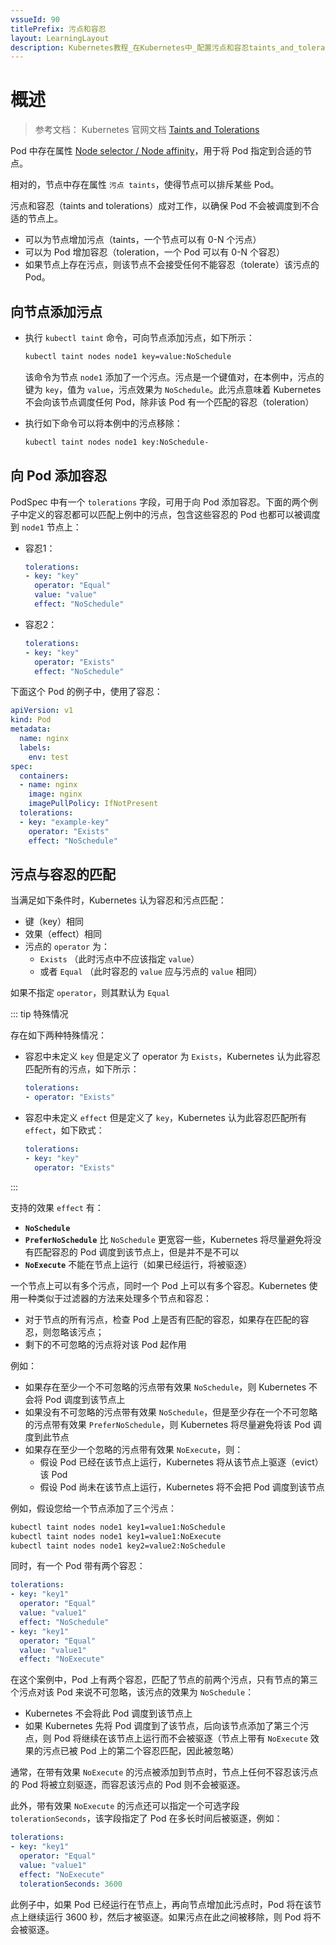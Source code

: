 ```yaml
---
vssueId: 90
titlePrefix: 污点和容忍
layout: LearningLayout
description: Kubernetes教程_在Kubernetes中_配置污点和容忍taints_and_toleration
---
```


# 概述

> 参考文档： Kubernetes 官网文档 [Taints and Tolerations](https://kubernetes.io/docs/concepts/configuration/taint-and-toleration/)

Pod 中存在属性 [Node selector / Node affinity](/learning/k8s-intermediate/config/assign-pod-node.html)，用于将 Pod 指定到合适的节点。

相对的，节点中存在属性 `污点 taints`，使得节点可以排斥某些 Pod。

污点和容忍（taints and tolerations）成对工作，以确保 Pod 不会被调度到不合适的节点上。
* 可以为节点增加污点（taints，一个节点可以有 0-N 个污点）
* 可以为 Pod 增加容忍（toleration，一个 Pod 可以有 0-N 个容忍）
* 如果节点上存在污点，则该节点不会接受任何不能容忍（tolerate）该污点的 Pod。

## 向节点添加污点

* 执行 `kubectl taint` 命令，可向节点添加污点，如下所示：

  ``` sh
  kubectl taint nodes node1 key=value:NoSchedule
  ```
  该命令为节点 `node1` 添加了一个污点。污点是一个键值对，在本例中，污点的键为 `key`，值为 `value`，污点效果为 `NoSchedule`。此污点意味着 Kubernetes 不会向该节点调度任何 Pod，除非该 Pod 有一个匹配的容忍（toleration）

* 执行如下命令可以将本例中的污点移除：

  ``` sh
  kubectl taint nodes node1 key:NoSchedule-
  ```

## 向 Pod 添加容忍

PodSpec 中有一个 `tolerations` 字段，可用于向 Pod 添加容忍。下面的两个例子中定义的容忍都可以匹配上例中的污点，包含这些容忍的 Pod 也都可以被调度到 `node1` 节点上：

* 容忍1：
  ``` yaml
  tolerations:
  - key: "key"
    operator: "Equal"
    value: "value"
    effect: "NoSchedule"
  ```
* 容忍2：
  ``` yaml
  tolerations:
  - key: "key"
    operator: "Exists"
    effect: "NoSchedule"
  ```

下面这个 Pod 的例子中，使用了容忍：

``` yaml
apiVersion: v1
kind: Pod
metadata:
  name: nginx
  labels:
    env: test
spec:
  containers:
  - name: nginx
    image: nginx
    imagePullPolicy: IfNotPresent
  tolerations:
  - key: "example-key"
    operator: "Exists"
    effect: "NoSchedule"
```

## 污点与容忍的匹配

当满足如下条件时，Kubernetes 认为容忍和污点匹配：
* 键（key）相同
* 效果（effect）相同
* 污点的 `operator` 为：
  * `Exists` （此时污点中不应该指定 `value`）
  * 或者 `Equal` （此时容忍的 `value` 应与污点的 `value` 相同）

如果不指定 `operator`，则其默认为 `Equal`


::: tip 特殊情况

存在如下两种特殊情况：
* 容忍中未定义 `key` 但是定义了 operator 为 `Exists`，Kubernetes 认为此容忍匹配所有的污点，如下所示：

  ```yaml
  tolerations:
  - operator: "Exists"
  ```
* 容忍中未定义 `effect` 但是定义了 `key`，Kubernetes 认为此容忍匹配所有 `effect`，如下欧式：

  ``` yaml
  tolerations:
  - key: "key"
    operator: "Exists"
  ```

:::

支持的效果 `effect` 有：
* **`NoSchedule`**
* **`PreferNoSchedule`** 比 `NoSchedule` 更宽容一些，Kubernetes 将尽量避免将没有匹配容忍的 Pod 调度到该节点上，但是并不是不可以
* **`NoExecute`** 不能在节点上运行（如果已经运行，将被驱逐）

一个节点上可以有多个污点，同时一个 Pod 上可以有多个容忍。Kubernetes 使用一种类似于过滤器的方法来处理多个节点和容忍：
* 对于节点的所有污点，检查 Pod 上是否有匹配的容忍，如果存在匹配的容忍，则忽略该污点；
* 剩下的不可忽略的污点将对该 Pod 起作用

例如：
* 如果存在至少一个不可忽略的污点带有效果 `NoSchedule`，则 Kubernetes 不会将 Pod 调度到该节点上
* 如果没有不可忽略的污点带有效果 `NoSchedule`，但是至少存在一个不可忽略的污点带有效果 `PreferNoSchedule`，则 Kubernetes 将尽量避免将该 Pod 调度到此节点
* 如果存在至少一个忽略的污点带有效果 `NoExecute`，则：
  * 假设 Pod 已经在该节点上运行，Kubernetes 将从该节点上驱逐（evict）该 Pod
  * 假设 Pod 尚未在该节点上运行，Kubernetes 将不会把 Pod 调度到该节点

例如，假设您给一个节点添加了三个污点：
``` sh
kubectl taint nodes node1 key1=value1:NoSchedule
kubectl taint nodes node1 key1=value1:NoExecute
kubectl taint nodes node1 key2=value2:NoSchedule
```
同时，有一个 Pod 带有两个容忍：
``` yaml
tolerations:
- key: "key1"
  operator: "Equal"
  value: "value1"
  effect: "NoSchedule"
- key: "key1"
  operator: "Equal"
  value: "value1"
  effect: "NoExecute"
```

在这个案例中，Pod 上有两个容忍，匹配了节点的前两个污点，只有节点的第三个污点对该 Pod 来说不可忽略，该污点的效果为 `NoSchedule`：
* Kubernetes 不会将此 Pod 调度到该节点上
* 如果 Kubernetes 先将 Pod 调度到了该节点，后向该节点添加了第三个污点，则 Pod 将继续在该节点上运行而不会被驱逐（节点上带有 `NoExecute` 效果的污点已被 Pod 上的第二个容忍匹配，因此被忽略）

通常，在带有效果 `NoExecute` 的污点被添加到节点时，节点上任何不容忍该污点的 Pod 将被立刻驱逐，而容忍该污点的 Pod 则不会被驱逐。

此外，带有效果 `NoExecute` 的污点还可以指定一个可选字段 `tolerationSeconds`，该字段指定了 Pod 在多长时间后被驱逐，例如：

``` yaml
tolerations:
- key: "key1"
  operator: "Equal"
  value: "value1"
  effect: "NoExecute"
  tolerationSeconds: 3600
```

此例子中，如果 Pod 已经运行在节点上，再向节点增加此污点时，Pod 将在该节点上继续运行 3600 秒，然后才被驱逐。如果污点在此之间被移除，则 Pod 将不会被驱逐。
